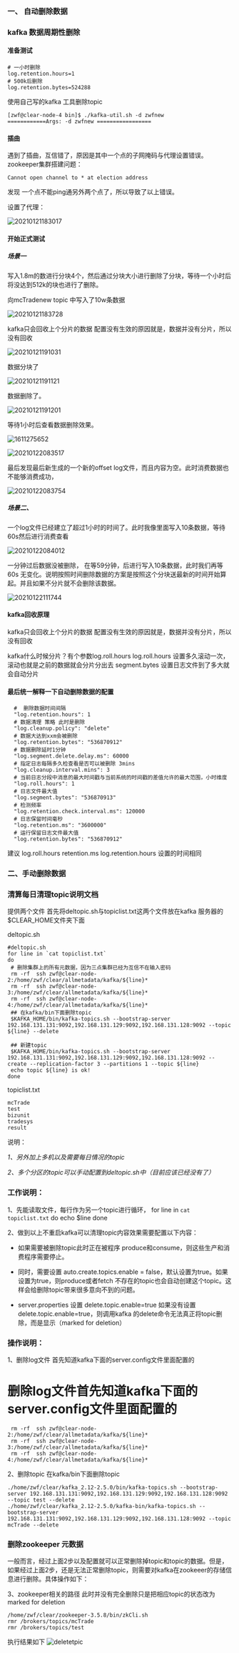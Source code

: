 ### 一、 自动删除数据

### kafka 数据周期性删除

#### 准备测试
```
# 一小时删除
log.retention.hours=1
# 500k后删除
log.retention.bytes=524288
```
使用自己写的kafka 工具删除topic
```
[zwf@clear-node-4 bin]$ ./kafka-util.sh -d zwfnew
============Args: -d zwfnew =================

```
#### 插曲
遇到了插曲，互信错了，原因是其中一个点的子网掩码与代理设置错误。
zookeeper集群搭建问题：
``` 
Cannot open channel to * at election address
```
发现 一个点不能ping通另外两个点了，所以导致了以上错误。

设置了代理：

![20210121183017](https://github.com/weifangZ/image/blob/master/image20210121183017.png)

#### 开始正式测试

##### 场景一 

写入1.8m的数进行分块4个，然后通过分块大小进行删除了分块，等待一个小时后将没达到512k的块也进行了删除。

向mcTradenew topic 中写入了10w条数据

![20210121183728](https://github.com/weifangZ/image/blob/master/image20210121183728.png)

kafka只会回收上个分片的数据
配置没有生效的原因就是，数据并没有分片，所以没有回收

![20210121191031](https://github.com/weifangZ/image/blob/master/image20210121191031.png)

数据分块了

![20210121191121](https://github.com/weifangZ/image/blob/master/image20210121191121.png)

数据删除了。

![20210121191201](https://github.com/weifangZ/image/blob/master/image20210121191201.png)

等待1小时后查看数据删除效果。

![1611275652](https://github.com/weifangZ/image/blob/master/image1611275652.png)

![20210122083517](https://github.com/weifangZ/image/blob/master/image20210122083517.png)

最后发现最后新生成的一个新的offset log文件，而且内容为空。此时消费数据也不能够消费成功，

![20210122083754](https://github.com/weifangZ/image/blob/master/image20210122083754.png)

##### 场景二、
一个log文件已经建立了超过1小时的时间了。此时我像里面写入10条数据，等待60s然后进行消费查看

![20210122084012](https://github.com/weifangZ/image/blob/master/image20210122084012.png)

一分钟过后数据没被删除，
在等59分钟，后进行写入10条数据，此时我们再等60s
无变化。说明按照时间删除数据的方案是按照这个分块送最新的时间开始算起。并且如果不分片就不会删除该数据。

![20210122111744](https://github.com/weifangZ/image/blob/master/image20210122111744.png)


#### kafka回收原理
kafka只会回收上个分片的数据
配置没有生效的原因就是，数据并没有分片，所以没有回收

kafka什么时候分片？有个参数log.roll.hours
log.roll.hours 设置多久滚动一次，滚动也就是之前的数据就会分片分出去
segment.bytes 设置日志文件到了多大就会自动分片
#### 最后统一解释一下自动删除数据的配置
```
  #  删除数据时间间隔
  "log.retention.hours": 1
  # 数据清理 策略 此时是删除
  "log.cleanup.policy": "delete"
  # 数据大达到xxm会被删除
  "log.retention.bytes": "536870912"
  # 数据删除延时1分钟
  "log.segment.delete.delay.ms": 60000
  # 指定日志每隔多久检查看是否可以被删除 3mins
  "log.cleanup.interval.mins": 3
  # 当前日志分段中消息的最大时间戳与当前系统的时间戳的差值允许的最大范围，小时维度
  "log.roll.hours": 1
  # 日志文件最大值
  "log.segment.bytes": "536870913"
  # 检测频率
  "log.retention.check.interval.ms": 120000
  # 日志保留时间毫秒
  "log.retention.ms": "3600000"
  # 运行保留日志文件最大值
  "log.retention.bytes": "536870912"
```
建议
log.roll.hours
retention.ms
log.retention.hours
设置的时间相同

### 二、手动删除数据

### 清算每日清理topic说明文档

提供两个文件
首先将deltopic.sh与topiclist.txt这两个文件放在kafka 服务器的$CLEAR_HOME文件夹下面

deltopic.sh
```
#deltopic.sh
for line in `cat topiclist.txt`
do
 # 删除集群上的所有元数据，因为三点集群已经为互信不在输入密码
 rm -rf  ssh zwf@clear-node-2:/home/zwf/clear/allmetadata/kafka/${line}*
 rm -rf  ssh zwf@clear-node-3:/home/zwf/clear/allmetadata/kafka/${line}*
 rm -rf  ssh zwf@clear-node-4:/home/zwf/clear/allmetadata/kafka/${line}*
 ## 在kafka/bin下面删除topic
 $KAFKA_HOME/bin/kafka-topics.sh --bootstrap-server 192.168.131.131:9092,192.168.131.129:9092,192.168.131.128:9092 --topic ${line} --delete

 ## 新建topic
 $KAFKA_HOME/bin/kafka-topics.sh --bootstrap-server 192.168.131.131:9092,192.168.131.129:9092,192.168.131.128:9092 --create --replication-factor 3 --partitions 1 --topic ${line}
 echo topic ${line} is ok!
done
```
topiclist.txt
```
mcTrade
test
bizunit
tradesys
result
```
说明：

*1、另外加上多机以及需要每日情况的topic*

*2、多个分区的topic可以手动配置到deltopic.sh中（目前应该已经没有了）*


### 工作说明：
1、先能读取文件，每行作为另一个topic进行循环，
for line in `cat topiclist.txt`
do
 echo $line
done

2、做到以上不重启kafka可以清理topic内容效果需要配置以下内容：


- 如果需要被删除topic此时正在被程序 produce和consume，则这些生产和消费程序需要停止。

- 同时，需要设置
auto.create.topics.enable = false，默认设置为true。如果设置为true，则produce或者fetch 不存在的topic也会自动创建这个topic。这样会给删除topic带来很多意向不到的问题。

- server.properties 设置 delete.topic.enable=true
如果没有设置 delete.topic.enable=true，则调用kafka 的delete命令无法真正将topic删除，而是显示（marked for deletion）

### 操作说明：

1、删除log文件
首先知道kafka下面的server.config文件里面配置的

# 删除log文件首先知道kafka下面的server.config文件里面配置的
```
 rm -rf  ssh zwf@clear-node-2:/home/zwf/clear/allmetadata/kafka/${line}*
 rm -rf  ssh zwf@clear-node-3:/home/zwf/clear/allmetadata/kafka/${line}*
 rm -rf  ssh zwf@clear-node-4:/home/zwf/clear/allmetadata/kafka/${line}*

```
     
2、删除topic
在kafka/bin下面删除topic
```
./home/zwf/clear/kafka_2.12-2.5.0/bin/kafka-topics.sh --bootstrap-server 192.168.131.131:9092,192.168.131.129:9092,192.168.131.128:9092 --topic test --delete
./home/zwf/clear/kafka_2.12-2.5.0/kafka-bin/kafka-topics.sh --bootstrap-server 192.168.131.131:9092,192.168.131.129:9092,192.168.131.128:9092 --topic mcTrade --delete
```
### 删除zookeeper 元数据
一般而言，经过上面2步以及配置就可以正常删除掉topic和topic的数据。但是，如果经过上面2步，还是无法正常删除topic，则需要对kafka在zookeeer的存储信息进行删除。具体操作如下：

3、zookeeper相关的路径
此时并没有完全删除只是把相应topic的状态改为marked for deletion
```
/home/zwf/clear/zookeeper-3.5.8/bin/zkCli.sh
rmr /brokers/topics/mcTrade
rmr /brokers/topics/test
```

执行结果如下
![deletetpic](https://github.com/weifangZ/image/blob/master/imagedeletetpic.png)


